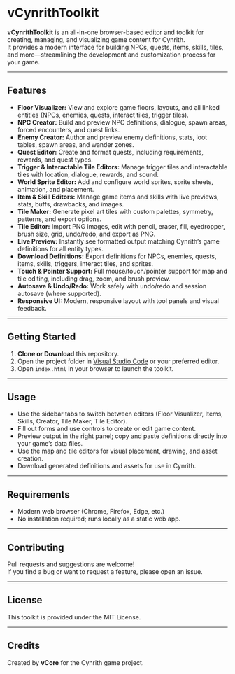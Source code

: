 # vCynrithToolkit

**vCynrithToolkit** is an all-in-one browser-based editor and toolkit for creating, managing, and visualizing game content for Cynrith.  
It provides a modern interface for building NPCs, quests, items, skills, tiles, and more—streamlining the development and customization process for your game.

---

## Features

- **Floor Visualizer:** View and explore game floors, layouts, and all linked entities (NPCs, enemies, quests, interact tiles, trigger tiles).
- **NPC Creator:** Build and preview NPC definitions, dialogue, spawn areas, forced encounters, and quest links.
- **Enemy Creator:** Author and preview enemy definitions, stats, loot tables, spawn areas, and wander zones.
- **Quest Editor:** Create and format quests, including requirements, rewards, and quest types.
- **Trigger & Interactable Tile Editors:** Manage trigger tiles and interactable tiles with location, dialogue, rewards, and sound.
- **World Sprite Editor:** Add and configure world sprites, sprite sheets, animation, and placement.
- **Item & Skill Editors:** Manage game items and skills with live previews, stats, buffs, drawbacks, and images.
- **Tile Maker:** Generate pixel art tiles with custom palettes, symmetry, patterns, and export options.
- **Tile Editor:** Import PNG images, edit with pencil, eraser, fill, eyedropper, brush size, grid, undo/redo, and export as PNG.
- **Live Preview:** Instantly see formatted output matching Cynrith’s game definitions for all entity types.
- **Download Definitions:** Export definitions for NPCs, enemies, quests, items, skills, triggers, interact tiles, and sprites.
- **Touch & Pointer Support:** Full mouse/touch/pointer support for map and tile editing, including drag, zoom, and brush preview.
- **Autosave & Undo/Redo:** Work safely with undo/redo and session autosave (where supported).
- **Responsive UI:** Modern, responsive layout with tool panels and visual feedback.

---

## Getting Started

1. **Clone or Download** this repository.
2. Open the project folder in [Visual Studio Code](https://code.visualstudio.com/) or your preferred editor.
3. Open `index.html` in your browser to launch the toolkit.

---

## Usage

- Use the sidebar tabs to switch between editors (Floor Visualizer, Items, Skills, Creator, Tile Maker, Tile Editor).
- Fill out forms and use controls to create or edit game content.
- Preview output in the right panel; copy and paste definitions directly into your game’s data files.
- Use the map and tile editors for visual placement, drawing, and asset creation.
- Download generated definitions and assets for use in Cynrith.

---

## Requirements

- Modern web browser (Chrome, Firefox, Edge, etc.)
- No installation required; runs locally as a static web app.

---

## Contributing

Pull requests and suggestions are welcome!  
If you find a bug or want to request a feature, please open an issue.

---

## License

This toolkit is provided under the MIT License.

---

## Credits

Created by **vCore** for the Cynrith game project.